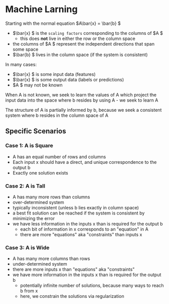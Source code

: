 # Machine Larning

Starting with the normal equation $A\bar{x} = \bar{b}  $

- $\bar{x} $ is the `scaling factors` corresponding to the columns of $A $
  - this does **not** live in either the row or the column space
- the columns of $A $ represent the independent directions that span some space
- $\bar{b} $ lives in the column space (if the system is consistent)

In many cases:

- $\bar{x} $ is some input data (features)
- $\bar{x} $ is some output data (labels or predictions)
- $A $ may not be known

When A is not known, we seek to learn the values of A which project the input data into the space where b resides by using A - we seek to learn A

The structure of A is partially informed by b, because we seek a consistent system where b resides in the column space of A

## Specific Scenarios

### Case 1: A is Square

- A has an equal number of rows and columns
- Each input x should have a direct, and unique correspondence to the output b
- Exactly one solution exists

### Case 2: A is Tall

- A has many more rows than columns
- over-determined system
- typically inconsistent (unless b lies exactly in column space)
- a best fit solution can be reached if the system is consistent by minimizing the error
- we have less information in the inputs x than is required for the output b
  - each bit of information in x corresponds to an "equation" in A
  - there are more "equations" aka "constraints" than inputs x

### Case 3: A is Wide

- A has many more columns than rows
- under-determined system
- there are more inputs x than "equations" aka "constraints"
- we have more information in the inputs x than is required for the output b
  - potentially infinite number of solutions, because many ways to reach b from x
  - here, we constrain the solutions via regularization
